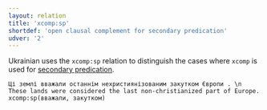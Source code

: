 ```yaml
---
layout: relation
title: 'xcomp:sp'
shortdef: 'open clausal complement for secondary predication'
udver: '2'
---
```


Ukrainian uses the `xcomp:sp` relation to distinguish the cases where `xcomp` is used for [secondary predication](http://universaldependencies.org/u/dep/xcomp.html#secondary-predicates).

~~~ sdparse
Ці землі вважали останнім нехристиянізованим закутком Європи . \n These lands were considered the last non-christianized part of Europe.
xcomp:sp(вважали, закутком)
~~~
